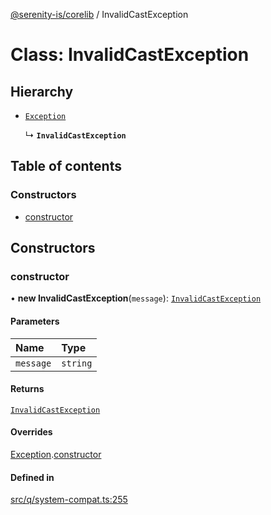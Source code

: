 [@serenity-is/corelib](../README.md) / InvalidCastException

# Class: InvalidCastException

## Hierarchy

- [`Exception`](Exception.md)

  ↳ **`InvalidCastException`**

## Table of contents

### Constructors

- [constructor](InvalidCastException.md#constructor)

## Constructors

### constructor

• **new InvalidCastException**(`message`): [`InvalidCastException`](InvalidCastException.md)

#### Parameters

| Name | Type |
| :------ | :------ |
| `message` | `string` |

#### Returns

[`InvalidCastException`](InvalidCastException.md)

#### Overrides

[Exception](Exception.md).[constructor](Exception.md#constructor)

#### Defined in

[src/q/system-compat.ts:255](https://github.com/serenity-is/serenity/blob/master/packages/corelib/src/q/system-compat.ts#L255)
